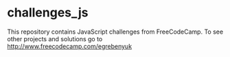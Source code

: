 # challenges_js

This repository contains JavaScript challenges from FreeCodeCamp. To see other projects and solutions go to http://www.freecodecamp.com/egrebenyuk


